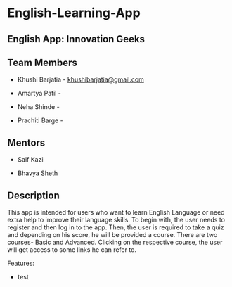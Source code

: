 # English-Learning-App

## English App: Innovation Geeks

## Team Members

   * Khushi Barjatia - khushibarjatia@gmail.com
   
   * Amartya Patil - 
   
   * Neha Shinde - 
   
   * Prachiti Barge - 
   
## Mentors

   * Saif Kazi
   
   * Bhavya Sheth

## Description

This app is intended for users who want to learn English Language or need extra help to improve their language skills. To begin with, the user needs to register and then log in to the app. Then, the user is required to take a quiz and depending on his score, he will be provided a course. There are two courses- Basic and Advanced. Clicking on the respective course, the user will get access to some links he can refer to. 

Features:

* test
